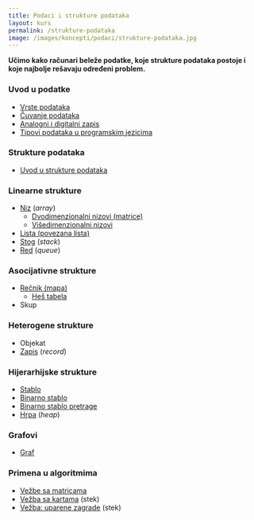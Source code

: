 ```yaml
---
title: Podaci i strukture podataka
layout: kurs
permalink: /strukture-podataka
image: /images/koncepti/podaci/strukture-podataka.jpg
---
```


**Učimo kako računari beleže podatke, koje strukture podataka postoje i koje najbolje rešavaju određeni problem.**

### Uvod u podatke

<!-- - [Razlika između podatka i informacije](/razlika-podaci-informacije) -->
- [Vrste podataka](/vrste-podataka)
- [Čuvanje podataka](/cuvanje-podataka)
- [Analogni i digitalni zapis](/analogni-i-digitalni-zapis)
- [Tipovi podataka u programskim jezicima](/tipovi-podataka)

### Strukture podataka

- [Uvod u strukture podataka](/strukture-podataka-uvod)

### Linearne strukture

- [Niz](/nizovi) (*array*)
  - [Dvodimenzionalni nizovi (matrice)](/matrice)
  - [Višedimenzionalni nizovi](/visedimenzionalni-nizovi)
- [Lista (povezana lista)](/povezana-lista)
- [Stog](/stog) (*stack*)
- [Red](/red) (*queue*)

### Asocijativne strukture

- [Rečnik (mapa)](/recnik)
  - [Heš tabela](/recnik)
- Skup

### Heterogene strukture

- Objekat
- [Zapis](/zapis) (*record*)

### Hijerarhijske strukture

- [Stablo](/stablo)
- [Binarno stablo](/binarno-stablo)
- [Binarno stablo pretrage](/binarno-stablo-pretrage)
- [Hrpa](/heap) (*heap*)

### Grafovi 

- [Graf](/graf)

### Primena u algoritmima

- [Vežbe sa matricama](/vezbe-sa-matricama)
- [Vežba sa kartama](/vezba-sa-kartama-stek) (stek)
- [Vežba: uparene zagrade](/vezba-uparene-zagrade) (stek)

